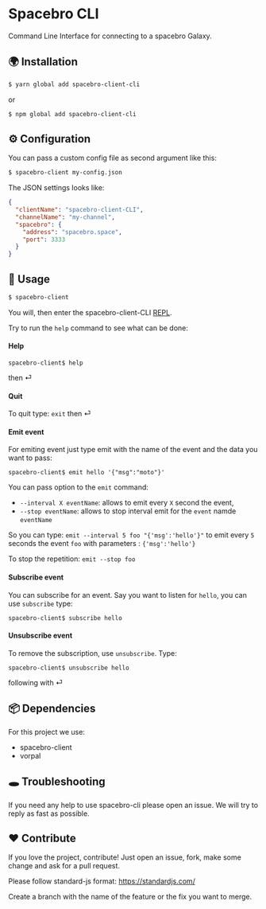 # Spacebro CLI

Command Line Interface for connecting to a spacebro Galaxy.

## 🌍 Installation

```bash
$ yarn global add spacebro-client-cli
```

or

```bash
$ npm global add spacebro-client-cli
```

## ⚙ Configuration

You can pass a custom config file as second argument like this:

```bash
$ spacebro-client my-config.json
```

The JSON settings looks like:

```JSON
{
  "clientName": "spacebro-client-CLI",
  "channelName": "my-channel",
  "spacebro": {
    "address": "spacebro.space",
    "port": 3333
  }
}
```

## 👋 Usage

```bash
$ spacebro-client
```

You will, then enter the spacebro-client-CLI [REPL](https://en.wikipedia.org/wiki/Read%E2%80%93eval%E2%80%93print_loop).

Try to run the `help` command to see what can be done:

#### Help
```
spacebro-client$ help
```

then ⏎

#### Quit
To quit type: `exit` then ⏎

#### Emit event
For emiting event just type emit with the name of the event and the data you want to pass:

```
spacebro-client$ emit hello '{"msg":"moto"}'
```

You can pass option to the `emit` command:

- `--interval X eventName`: allows to emit every `X` second the event,
- `--stop eventName`: allows to stop interval emit for the `event` namde `eventName`

So you can type: `emit --interval 5 foo "{'msg':'hello'}"` to emit every `5` seconds the event `foo` with parameters : `{'msg':'hello'}`

To stop the repetition: `emit --stop foo`

#### Subscribe event
You can subscribe for an event. Say you want to listen for `hello`, you can use `subscribe` type:

```
spacebro-client$ subscribe hello
```           

#### Unsubscribe event
To remove the subscription, use `unsubscribe`. Type: 

```
spacebro-client$ unsubscribe hello
```

following with ⏎

## 📦 Dependencies

For this project we use:

- spacebro-client
- vorpal

## 🕳 Troubleshooting

If you need any help to use spacebro-cli please open an issue. We will try to reply as fast as possible.

## ❤️ Contribute

If you love the project, contribute! Just open an issue, fork, make some change and ask for a pull request.

Please follow standard-js format: https://standardjs.com/

Create a branch with the name of the feature or the fix you want to merge.